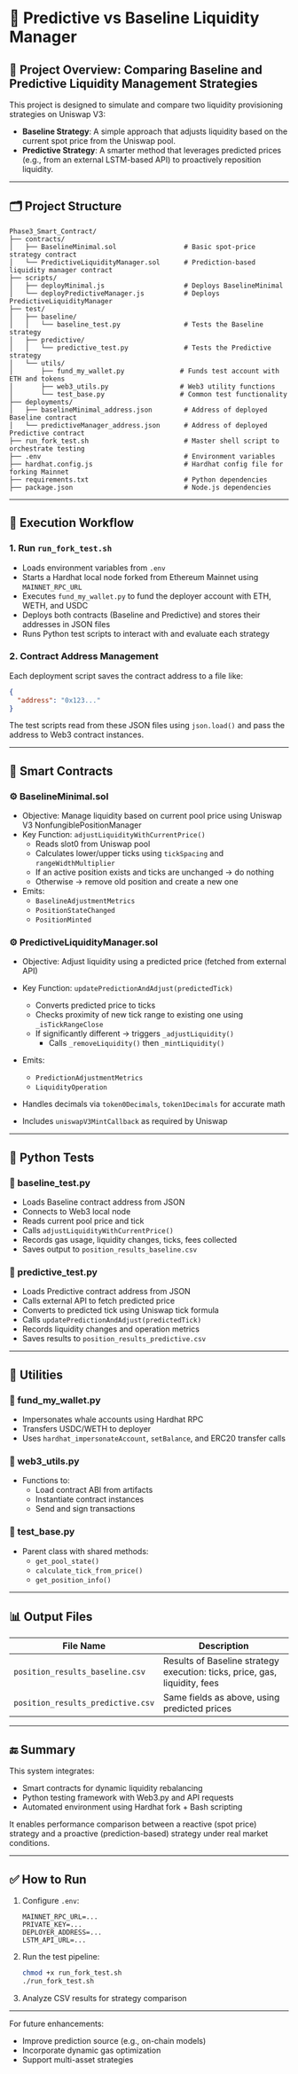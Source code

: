 
# 🧠 Predictive vs Baseline Liquidity Manager

## 📁 Project Overview: Comparing Baseline and Predictive Liquidity Management Strategies

This project is designed to simulate and compare two liquidity provisioning strategies on Uniswap V3:

- **Baseline Strategy**: A simple approach that adjusts liquidity based on the current spot price from the Uniswap pool.
- **Predictive Strategy**: A smarter method that leverages predicted prices (e.g., from an external LSTM-based API) to proactively reposition liquidity.

---

## 🗂️ Project Structure

```
Phase3_Smart_Contract/
├── contracts/
│   ├── BaselineMinimal.sol                 # Basic spot-price strategy contract
│   └── PredictiveLiquidityManager.sol      # Prediction-based liquidity manager contract
├── scripts/
│   ├── deployMinimal.js                    # Deploys BaselineMinimal
│   └── deployPredictiveManager.js          # Deploys PredictiveLiquidityManager
├── test/
│   ├── baseline/
│   │   └── baseline_test.py                # Tests the Baseline strategy
│   ├── predictive/
│   │   └── predictive_test.py              # Tests the Predictive strategy
│   └── utils/
│       ├── fund_my_wallet.py              # Funds test account with ETH and tokens
│       ├── web3_utils.py                  # Web3 utility functions
│       └── test_base.py                   # Common test functionality
├── deployments/
│   ├── baselineMinimal_address.json        # Address of deployed Baseline contract
│   └── predictiveManager_address.json      # Address of deployed Predictive contract
├── run_fork_test.sh                        # Master shell script to orchestrate testing
├── .env                                    # Environment variables
├── hardhat.config.js                       # Hardhat config file for forking Mainnet
├── requirements.txt                        # Python dependencies
├── package.json                            # Node.js dependencies
```

---

## 🔁 Execution Workflow

### 1. Run `run_fork_test.sh`

- Loads environment variables from `.env`
- Starts a Hardhat local node forked from Ethereum Mainnet using `MAINNET_RPC_URL`
- Executes `fund_my_wallet.py` to fund the deployer account with ETH, WETH, and USDC
- Deploys both contracts (Baseline and Predictive) and stores their addresses in JSON files
- Runs Python test scripts to interact with and evaluate each strategy

### 2. Contract Address Management

Each deployment script saves the contract address to a file like:

```json
{
  "address": "0x123..."
}
```

The test scripts read from these JSON files using `json.load()` and pass the address to Web3 contract instances.

---

## 🧠 Smart Contracts

### ⚙️ BaselineMinimal.sol

- Objective: Manage liquidity based on current pool price using Uniswap V3 NonfungiblePositionManager
- Key Function: `adjustLiquidityWithCurrentPrice()`
  - Reads slot0 from Uniswap pool
  - Calculates lower/upper ticks using `tickSpacing` and `rangeWidthMultiplier`
  - If an active position exists and ticks are unchanged → do nothing
  - Otherwise → remove old position and create a new one
- Emits:
  - `BaselineAdjustmentMetrics`
  - `PositionStateChanged`
  - `PositionMinted`

### ⚙️ PredictiveLiquidityManager.sol

- Objective: Adjust liquidity using a predicted price (fetched from external API)
- Key Function: `updatePredictionAndAdjust(predictedTick)`
  - Converts predicted price to ticks
  - Checks proximity of new tick range to existing one using `_isTickRangeClose`
  - If significantly different → triggers `_adjustLiquidity()`
    - Calls `_removeLiquidity()` then `_mintLiquidity()`
- Emits:
  - `PredictionAdjustmentMetrics`
  - `LiquidityOperation`

- Handles decimals via `token0Decimals`, `token1Decimals` for accurate math
- Includes `uniswapV3MintCallback` as required by Uniswap

---

## 🧪 Python Tests

### 🧷 baseline_test.py

- Loads Baseline contract address from JSON
- Connects to Web3 local node
- Reads current pool price and tick
- Calls `adjustLiquidityWithCurrentPrice()`
- Records gas usage, liquidity changes, ticks, fees collected
- Saves output to `position_results_baseline.csv`

### 🧷 predictive_test.py

- Loads Predictive contract address from JSON
- Calls external API to fetch predicted price
- Converts to predicted tick using Uniswap tick formula
- Calls `updatePredictionAndAdjust(predictedTick)`
- Records liquidity changes and operation metrics
- Saves results to `position_results_predictive.csv`

---

## 🧰 Utilities

### 🔹 fund_my_wallet.py
- Impersonates whale accounts using Hardhat RPC
- Transfers USDC/WETH to deployer
- Uses `hardhat_impersonateAccount`, `setBalance`, and ERC20 transfer calls

### 🔹 web3_utils.py
- Functions to:
  - Load contract ABI from artifacts
  - Instantiate contract instances
  - Send and sign transactions

### 🔹 test_base.py
- Parent class with shared methods:
  - `get_pool_state()`
  - `calculate_tick_from_price()`
  - `get_position_info()`

---

## 📊 Output Files

| File Name | Description |
|-----------|-------------|
| `position_results_baseline.csv` | Results of Baseline strategy execution: ticks, price, gas, liquidity, fees |
| `position_results_predictive.csv` | Same fields as above, using predicted prices |

---

## 🔚 Summary

This system integrates:
- Smart contracts for dynamic liquidity rebalancing
- Python testing framework with Web3.py and API requests
- Automated environment using Hardhat fork + Bash scripting

It enables performance comparison between a reactive (spot price) strategy and a proactive (prediction-based) strategy under real market conditions.

---

## ✅ How to Run

1. Configure `.env`:
   ```env
   MAINNET_RPC_URL=...
   PRIVATE_KEY=...
   DEPLOYER_ADDRESS=...
   LSTM_API_URL=...
   ```

2. Run the test pipeline:
   ```bash
   chmod +x run_fork_test.sh
   ./run_fork_test.sh
   ```

3. Analyze CSV results for strategy comparison

---

For future enhancements:
- Improve prediction source (e.g., on-chain models)
- Incorporate dynamic gas optimization
- Support multi-asset strategies
